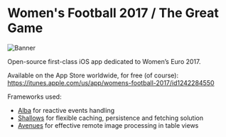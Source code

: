 # Women's Football 2017 / The Great Game

![Banner](https://cdn-images-1.medium.com/max/2000/1*7kmZoypYXBAPP00OAI2I_A.png)

Open-source first-class iOS app dedicated to Women’s Euro 2017.

Available on the App Store worldwide, for free (of course):
https://itunes.apple.com/us/app/womens-football-2017/id1242284550

Frameworks used:
- [Alba](https://github.com/dreymonde/Alba) for reactive events handling
- [Shallows](https://github.com/dreymonde/Shallows) for flexible caching, persistence and fetching solution
- [Avenues](https://github.com/dreymonde/Avenues) for effective remote image processing in table views
